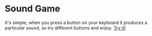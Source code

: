 # Sound Game
It's simple, when you press a button on your keyboard it produces a particular sound, so try different buttons and enjoy.
<a href="https://soundgame.netlify.app/">Try it!</a>
